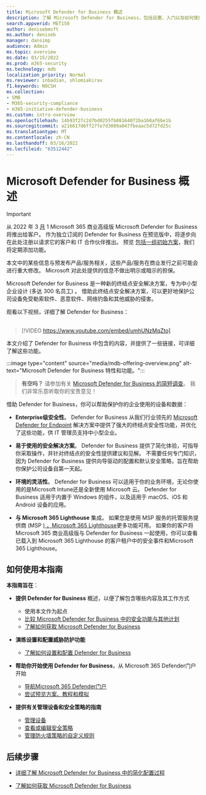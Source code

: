 ```yaml
---
title: Microsoft Defender for Business 概述
description: 了解 Microsoft Defender for Business，包括设置、入门以及如何使用服务
search.appverid: MET150
author: denisebmsft
ms.author: deniseb
manager: dansimp
audience: Admin
ms.topic: overview
ms.date: 03/15/2022
ms.prod: m365-security
ms.technology: mdb
localization_priority: Normal
ms.reviewer: inbadian, shlomiakirav
f1.keywords: NOCSH
ms.collection:
- SMB
- M365-security-compliance
- m365-initiative-defender-business
ms.custom: intro-overview
ms.openlocfilehash: 14b93f27c2d7bd0255fb08164072ba160af6be1b
ms.sourcegitcommit: a216617d6ff27fe7d3089a047fbeaac5d72fd25c
ms.translationtype: MT
ms.contentlocale: zh-CN
ms.lasthandoff: 03/16/2022
ms.locfileid: "63512442"
---
```

# <a name="overview-of-microsoft-defender-for-business"></a>Microsoft Defender for Business 概述

> [!IMPORTANT]
> 从 2022 年 3 [月](../../business-premium/index.md) 1 Microsoft 365 商业高级版 Microsoft Defender for Business 将推出给客户。 作为独立订阅的 Defender for Business 在预览版中，将逐步向在此处注册以请求它的客户和 IT 合作伙伴[](https://aka.ms/mdb-preview)推出。 预览 [包括一组初始方案](mdb-tutorials.md#try-these-preview-scenarios)，我们将定期添加功能。
> 
> 本文中的某些信息与预发布产品/服务相关，这些产品/服务在商业发行之前可能会进行重大修改。 Microsoft 对此处提供的信息不做出明示或暗示的担保。 

Microsoft Defender for Business 是一种新的终结点安全解决方案，专为中小型企业设计 (多达 300 名员工) 。 借助此终结点安全解决方案，可以更好地保护公司设备免受勒索软件、恶意软件、网络钓鱼和其他威胁的侵害。 

观看以下视频，详细了解 Defender for Business： <br/><br/>

> [!VIDEO https://www.youtube.com/embed/umhUNzMqZto]

本文介绍了 Defender for Business 中包含的内容，并提供了一些链接，可详细了解这些功能。

:::image type="content" source="media/mdb-offering-overview.png" alt-text="Microsoft Defender for Business 特性和功能。":::

>
> **有空吗？**
> 请参加有关 <a href="https://microsoft.qualtrics.com/jfe/form/SV_0JPjTPHGEWTQr4y" target="_blank">Microsoft Defender for Business 的简短调查</a>。 我们非常乐意听取你的宝贵意见！
>

借助 Defender for Business，你可以帮助保护你的企业使用的设备和数据：

- **Enterprise级安全性**。 Defender for Business 从我们行业领先的 [Microsoft Defender for Endpoint](../defender-endpoint/microsoft-defender-endpoint.md) 解决方案中提供了强大的终结点安全性功能，并优化了这些功能，供 IT 管理员支持中小型企业。

- **易于使用的安全解决方案**。 Defender for Business 提供了简化体验，可指导你采取操作，并针对终结点的安全性提供建议和见解。 不需要任何专门知识，因为 Defender for Business 提供向导驱动的配置和默认安全策略，旨在帮助你保护公司设备自第一天起。

- **环境的灵活性**。 Defender for Business 可以适用于你的业务环境，无论你使用的是Microsoft Intune还是全新使用 Microsoft 云。 Defender for Business 适用于内置于 Windows 的组件，以及适用于 macOS、iOS 和 Android 设备的应用。

- **与 Microsoft 365 Lighthouse** 集成。 如果您是使用 MSP 服务的托管服务提供商 (MSP [) ，Microsoft 365 Lighthouse](../../lighthouse/m365-lighthouse-overview.md)更多功能可用。 如果你的客户将 Microsoft 365 商业高级版与 Defender for Business 一起使用，你可以查看已载入到 Microsoft 365 Lighthouse 的客户租户中的安全事件和Microsoft 365 Lighthouse。

## <a name="how-to-use-this-guide"></a>如何使用本指南

**本指南旨在**：

- **提供 Defender for Business** 概述，以便了解包含哪些内容及其工作方式
   - 使用本文作为起点
   - [比较 Microsoft Defender for Business 中的安全功能与其他计划](compare-mdb-m365-plans.md) 
   - [了解如何获取 Microsoft Defender for Business](get-defender-business.md)

- **演练设置和配置威胁防护功能** 
   - [了解如何设置和配置 Defender for Business](mdb-setup-configuration.md)

- **帮助你开始使用 Defender for Business**，从 Microsoft 365 Defender门户开始 
   - [导航Microsoft 365 Defender门户](mdb-get-started.md)
   - [尝试预览方案、教程和模拟](mdb-tutorials.md)

- **提供有关管理设备和安全策略的指南**
   - [管理设备](mdb-manage-devices.md)
   - [查看或编辑安全策略](mdb-view-edit-policies.md)
   - [管理防火墙策略的自定义规则](mdb-custom-rules-firewall.md)  

## <a name="next-steps"></a>后续步骤

- [详细了解 Microsoft Defender for Business 中的简化配置过程](mdb-simplified-configuration.md)

- [了解如何获取 Microsoft Defender for Business](get-defender-business.md)